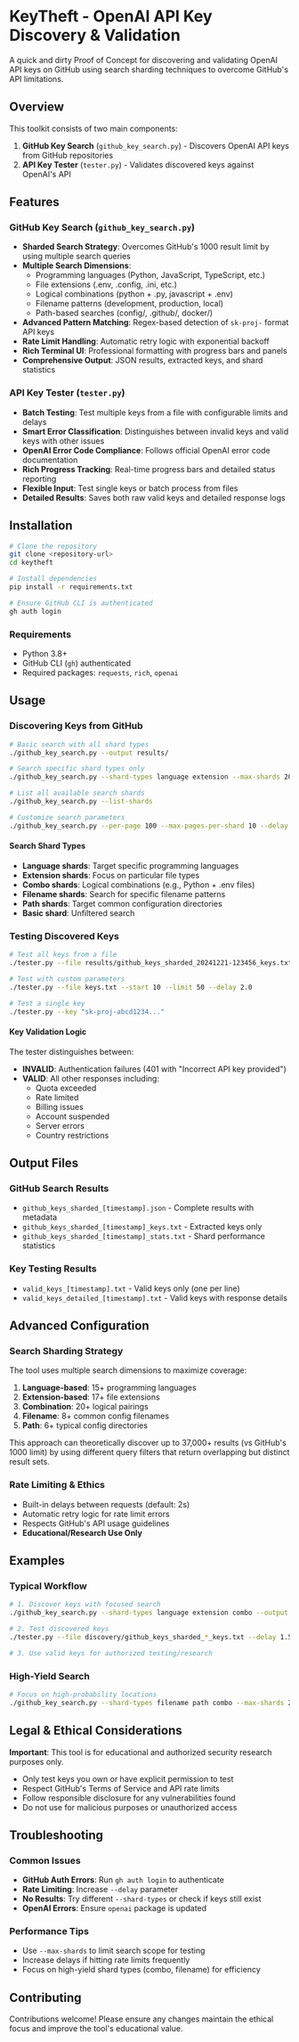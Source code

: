 # KeyTheft - OpenAI API Key Discovery & Validation

A quick and dirty Proof of Concept for discovering and validating OpenAI API keys on GitHub using search sharding techniques to overcome GitHub's API limitations.

## Overview

This toolkit consists of two main components:
1. **GitHub Key Search** (`github_key_search.py`) - Discovers OpenAI API keys from GitHub repositories
2. **API Key Tester** (`tester.py`) - Validates discovered keys against OpenAI's API

## Features

### GitHub Key Search (`github_key_search.py`)
- **Sharded Search Strategy**: Overcomes GitHub's 1000 result limit by using multiple search queries
- **Multiple Search Dimensions**: 
  - Programming languages (Python, JavaScript, TypeScript, etc.)
  - File extensions (.env, .config, .ini, etc.)
  - Logical combinations (python + .py, javascript + .env)
  - Filename patterns (development, production, local)
  - Path-based searches (config/, .github/, docker/)
- **Advanced Pattern Matching**: Regex-based detection of `sk-proj-` format API keys
- **Rate Limit Handling**: Automatic retry logic with exponential backoff
- **Rich Terminal UI**: Professional formatting with progress bars and panels
- **Comprehensive Output**: JSON results, extracted keys, and shard statistics

### API Key Tester (`tester.py`)
- **Batch Testing**: Test multiple keys from a file with configurable limits and delays
- **Smart Error Classification**: Distinguishes between invalid keys and valid keys with other issues
- **OpenAI Error Code Compliance**: Follows official OpenAI error code documentation
- **Rich Progress Tracking**: Real-time progress bars and detailed status reporting
- **Flexible Input**: Test single keys or batch process from files
- **Detailed Results**: Saves both raw valid keys and detailed response logs

## Installation

```bash
# Clone the repository
git clone <repository-url>
cd keytheft

# Install dependencies
pip install -r requirements.txt

# Ensure GitHub CLI is authenticated
gh auth login
```

### Requirements
- Python 3.8+
- GitHub CLI (`gh`) authenticated
- Required packages: `requests`, `rich`, `openai`

## Usage

### Discovering Keys from GitHub

```bash
# Basic search with all shard types
./github_key_search.py --output results/

# Search specific shard types only
./github_key_search.py --shard-types language extension --max-shards 20

# List all available search shards
./github_key_search.py --list-shards

# Customize search parameters
./github_key_search.py --per-page 100 --max-pages-per-shard 10 --delay 2.0
```

#### Search Shard Types
- **Language shards**: Target specific programming languages
- **Extension shards**: Focus on particular file types  
- **Combo shards**: Logical combinations (e.g., Python + .env files)
- **Filename shards**: Search for specific filename patterns
- **Path shards**: Target common configuration directories
- **Basic shard**: Unfiltered search

### Testing Discovered Keys

```bash
# Test all keys from a file
./tester.py --file results/github_keys_sharded_20241221-123456_keys.txt

# Test with custom parameters
./tester.py --file keys.txt --start 10 --limit 50 --delay 2.0

# Test a single key
./tester.py --key "sk-proj-abcd1234..."
```

#### Key Validation Logic
The tester distinguishes between:
- **INVALID**: Authentication failures (401 with "Incorrect API key provided")
- **VALID**: All other responses including:
  - Quota exceeded
  - Rate limited  
  - Billing issues
  - Account suspended
  - Server errors
  - Country restrictions

## Output Files

### GitHub Search Results
- `github_keys_sharded_[timestamp].json` - Complete results with metadata
- `github_keys_sharded_[timestamp]_keys.txt` - Extracted keys only
- `github_keys_sharded_[timestamp]_stats.txt` - Shard performance statistics

### Key Testing Results  
- `valid_keys_[timestamp].txt` - Valid keys only (one per line)
- `valid_keys_detailed_[timestamp].txt` - Valid keys with response details

## Advanced Configuration

### Search Sharding Strategy
The tool uses multiple search dimensions to maximize coverage:

1. **Language-based**: 15+ programming languages
2. **Extension-based**: 17+ file extensions  
3. **Combination**: 20+ logical pairings
4. **Filename**: 8+ common config filenames
5. **Path**: 6+ typical config directories

This approach can theoretically discover up to 37,000+ results (vs GitHub's 1000 limit) by using different query filters that return overlapping but distinct result sets.

### Rate Limiting & Ethics
- Built-in delays between requests (default: 2s)
- Automatic retry logic for rate limit errors
- Respects GitHub's API usage guidelines
- **Educational/Research Use Only**

## Examples

### Typical Workflow
```bash
# 1. Discover keys with focused search
./github_key_search.py --shard-types language extension combo --output discovery/

# 2. Test discovered keys  
./tester.py --file discovery/github_keys_sharded_*_keys.txt --delay 1.5

# 3. Use valid keys for authorized testing/research
```

### High-Yield Search
```bash
# Focus on high-probability locations
./github_key_search.py --shard-types filename path combo --max-shards 25
```

## Legal & Ethical Considerations

**Important**: This tool is for educational and authorized security research purposes only.

- Only test keys you own or have explicit permission to test
- Respect GitHub's Terms of Service and API rate limits
- Follow responsible disclosure for any vulnerabilities found
- Do not use for malicious purposes or unauthorized access

## Troubleshooting

### Common Issues
- **GitHub Auth Errors**: Run `gh auth login` to authenticate
- **Rate Limiting**: Increase `--delay` parameter
- **No Results**: Try different `--shard-types` or check if keys still exist
- **OpenAI Errors**: Ensure `openai` package is updated

### Performance Tips
- Use `--max-shards` to limit search scope for testing
- Increase delays if hitting rate limits frequently
- Focus on high-yield shard types (combo, filename) for efficiency

## Contributing

Contributions welcome! Please ensure any changes maintain the ethical focus and improve the tool's educational value.
